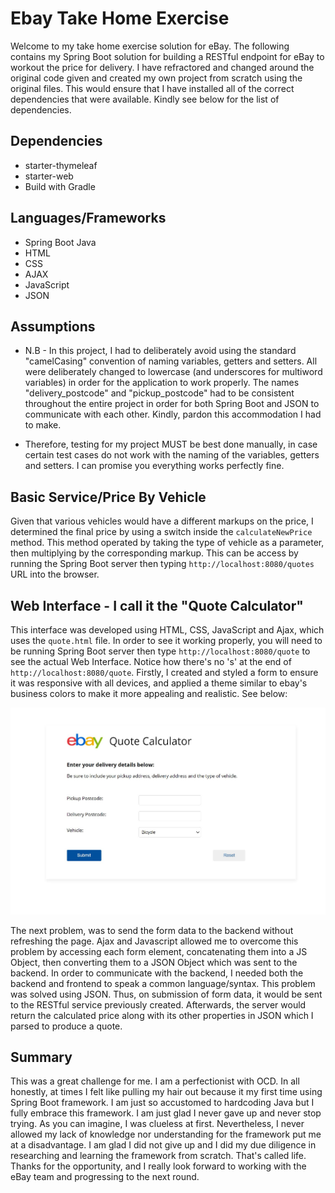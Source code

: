 # Ebay Take Home Exercise

Welcome to my take home exercise solution for eBay. The following contains my Spring Boot solution for building a RESTful endpoint for eBay to workout the price for delivery. 
I have refractored and changed around the original code given and created my own project from scratch using the original files. This would ensure that I have installed 
all of the correct dependencies that were available. Kindly see below for the list of dependencies.


## Dependencies
* starter-thymeleaf
* starter-web
* Build with Gradle


## Languages/Frameworks
* Spring Boot Java 
* HTML
* CSS
* AJAX
* JavaScript
* JSON


## Assumptions
* N.B - In this project, I had to deliberately avoid using the standard "camelCasing" convention of naming variables, getters and setters. All were deliberately changed to lowercase (and underscores for multiword variables) in order for the application to work properly. The names "delivery_postcode" and "pickup_postcode" had to be consistent throughout the entire project in order for both Spring Boot and JSON to communicate with each other. Kindly, pardon this accommodation I had to make.

* Therefore, testing for my project MUST be best done manually, in case certain test cases do not work with the naming of the variables, getters and setters. I can promise you everything works perfectly fine.


## Basic Service/Price By Vehicle
Given that various vehicles would have a different markups on the price, I determined the final price by using a switch inside the `calculateNewPrice` method. This method 
operated by taking the type of vehicle as a parameter, then multiplying by the corresponding markup. This can be access by running the Spring Boot server then typing 
`http://localhost:8080/quotes` URL into the browser.


## Web Interface - I call it the "Quote Calculator"
This interface was developed using HTML, CSS, JavaScript and  Ajax, which uses the `quote.html` file. In order to see it working properly, you will need
to be running Spring Boot server then type `http://localhost:8080/quote` to see the actual Web Interface. Notice how there's no 's' at the end of `http://localhost:8080/quote`. Firstly, I created and styled a form to ensure it was responsive with all devices, and applied a theme similar to ebay's business colors to make it more appealing and realistic. See below:


![eBay Quote Calculator](calculator1.JPG)


The next problem, was to send the form data to the backend without refreshing the page. Ajax and Javascript allowed me to overcome this problem by accessing each form element, concatenating them into a JS Object, then converting them to a JSON Object which was sent to the backend. In order to communicate with the backend, I needed both the backend and frontend to speak a common language/syntax. This problem was solved using JSON. Thus, on submission of form data, it would be sent to the RESTful service previously created. Afterwards, the server would return the calculated price along with its other properties in JSON which I parsed to produce a quote.


## Summary
This was a great challenge for me. I am a perfectionist with OCD. In all honestly, at times I felt like pulling my hair out because it my first time using Spring Boot framework. I am just so accustomed to hardcoding Java but I fully embrace this framework. I am just glad I never gave up and never stop trying. As you can imagine, I was clueless at first. Nevertheless, I never allowed my lack of knowledge nor understanding for the framework put me at a disadvantage. I am glad I did not give up and I did my due diligence in researching and learning the framework from scratch. That's called life. Thanks for the opportunity, and I really look forward to working with the eBay team and progressing to the next round.

